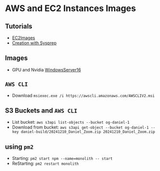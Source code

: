 # AWS and EC2 Instances Images

## Tutorials

- [EC2Images](https://docs.aws.amazon.com/imagebuilder/latest/userguide/what-is-image-builder.html)
- [Creation with Sysprep](https://docs.aws.amazon.com/AWSEC2/latest/UserGuide/ami-create-win-sysprep.html)

## Images

- GPU and Nvidia [WindowsServer16](https://aws.amazon.com/marketplace/pp/prodview-ymy34danwtiro?sr=0-1&ref_=beagle&applicationId=AWSMPContessa
)

## `AWS CLI`

- Download `msiexec.exe /i https://awscli.amazonaws.com/AWSCLIV2.msi`

## S3 Buckets and `AWS CLI`

- List bucket: `aws s3api list-objects --bucket og-daniel-1`
- Download from bucket: `aws s3api get-object --bucket og-daniel-1 --key daniel-build/20241210_Daniel_Zoom.zip 20241210_Daniel_Zoom.zip`

## using `pm2`

- Starting: `pm2 start npm --name=monolith -- start`
- ReStarting: `pm2 restart monolith`

